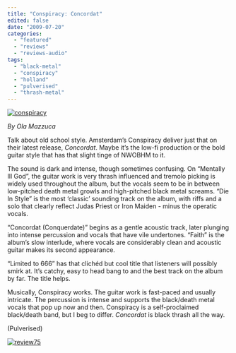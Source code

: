 ```yaml
---
title: "Conspiracy: Concordat"
edited: false
date: "2009-07-20"
categories:
  - "featured"
  - "reviews"
  - "reviews-audio"
tags:
  - "black-metal"
  - "conspiracy"
  - "holland"
  - "pulverised"
  - "thrash-metal"
---
```


[![conspiracy](http://www.hellbound.ca/wp-content/uploads/2009/07/conspiracy-300x300.jpg "conspiracy")](http://www.hellbound.ca/wp-content/uploads/2009/07/conspiracy.jpg)

_By Ola Mazzuca_

Talk about old school style. Amsterdam’s Conspiracy deliver just that on their latest release, _Concordat_. Maybe it’s the low-fi production or the bold guitar style that has that slight tinge of NWOBHM to it.

The sound is dark and intense, though sometimes confusing. On “Mentally Ill God”, the guitar work is very thrash influenced and tremolo picking is widely used throughout the album, but the vocals seem to be in between low-pitched death metal growls and high-pitched black metal screams. “Die In Style” is the most ‘classic’ sounding track on the album, with riffs and a solo that clearly reflect Judas Priest or Iron Maiden - minus the operatic vocals.

“Concordat (Conquerdate)” begins as a gentle acoustic track, later plunging into intense percussion and vocals that have vile undertones. “Faith” is the album’s slow interlude, where vocals are considerably clean and acoustic guitar makes its second appearance.

“Limited to 666” has that clichéd but cool title that listeners will possibly smirk at. It’s catchy, easy to head bang to and the best track on the album by far. The title helps.

Musically, Conspiracy works. The guitar work is fast-paced and usually intricate. The percussion is intense and supports the black/death metal vocals that pop up now and then. Conspiracy is a self-proclaimed black/death band, but I beg to differ. _Concordat_ is black thrash all the way.

(Pulverised)

[![review75](http://www.hellbound.ca/wp-content/uploads/2009/06/review753.png "review75")](http://www.hellbound.ca/wp-content/uploads/2009/06/review753.png)
